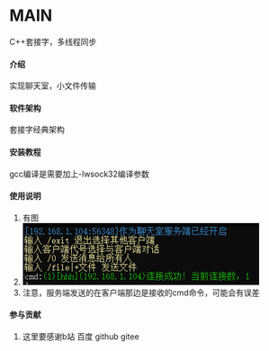# MAIN
C++套接字，多线程同步
#### 介绍
实现聊天室，小文件传输

#### 软件架构
套接字经典架构


#### 安装教程

gcc编译是需要加上-lwsock32编译参数

#### 使用说明

1.  有图
2.  ![输入图片说明](image.png)
3.  注意，服务端发送的在客户端那边是接收的cmd命令，可能会有误差

#### 参与贡献

1.  这里要感谢b站 百度 github gitee

